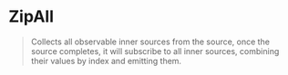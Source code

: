 # ZipAll

> Collects all observable inner sources from the source, once the source completes, it will subscribe to all inner sources, combining their values by index and emitting them.
